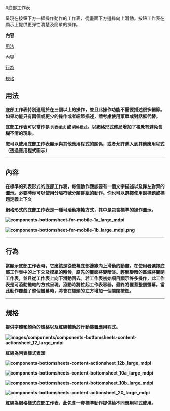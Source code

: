 #底部工作表

呈現在按鈕下方一組操作動作的工作表，從畫面下方邊緣向上滑動。按鈕工作表在顯示上提供更彈性清楚及簡單的操作。

**內容**

[用法](#usage)

[內容](#content)

[行為](#behavior)

[規格](#specs)


<h2 id='usage'>用法<h4>

底部工作表特別適用於在三個以上的操作，並且此操作功能不需要描述很多細節。如果功能只有兩個或更少的操作或者細節描述，請考慮使用菜單或對話框代替。

底部工作表可以當作是 `列表樣式` 或 `網格樣式`。以網格形式佈局增加了視覺有避免含糊不清的現象。

您可以使用底部工作表顯示與其他應用程式的關係，或者允許進入到其他應用程式 （透過應用程式圖示）

---

<h2 id='content'>內容<h4>

在標準的列表形式的底部工作表，每個動作應該要有一個文字描述以及靠左對齊的圖示。必要時你可以使用分隔符號分類群組的動作。你也可以選擇使用副標題或標題定義上下文

網格形式的底部工作表是一種可滾動捲軸方式，其中是包含標準的操作圖示。

![components-bottomsheet-for-mobile-1a_large_mdpi](images/components/components-bottomsheet-for-mobile-1a_large_mdpi.png)

![components-bottomsheet-for-mobile-1b_large_mdpi.png](images/components/components-bottomsheet-for-mobile-1b_large_mdpi.png)

---

<h2 id='behavior'>行為<h4>

當顯示底部工作表時，它應該是從螢幕底部邊緣向上滑動的動畫。在使用者選擇底部工作表中的上下文及模組的時候，原先的畫面將變暗淡。輕擊變暗的區域將關閉工作表，並且從工作表上向下滑動回去。若工作表初始項目顯示許多操作，此工作表是可滾動捲軸的方式呈現。滾動時將拉起工作表容器，最終將覆蓋整個螢幕。當此動作覆蓋了整個螢幕時，將會在標頭的左方增加一個關閉按鈕。

---

<h2 id='specs'>規格<h4>

提供字體和顏色的規格以及紅線輔助於行動裝置應用程式。

![images/components/components-bottomsheets-content-actionsheet_12_large_mdpi](images/components/components-bottomsheets-content-actionsheet_12_large_mdpi.png)

紅線為列表樣式表頭

![components-bottomsheets-content-actionsheet_12b_large_mdpi](images/components/components-bottomsheets-content-actionsheet_12b_large_mdpi.png)

![components-bottomsheets-content-bottomsheet_10a_large_mdpi](images/components/components-bottomsheets-content-bottomsheet_10a_large_mdpi.png)

![components-bottomsheets-content-bottomsheet_10b_large_mdpi](images/components/components-bottomsheets-content-bottomsheet_10b_large_mdpi.png)

![components-bottomsheets-content-actionsheet_20_large_mdpi](images/components/components-bottomsheets-content-actionsheet_20_large_mdpi.png)

紅線為網格樣式底部工作表，此包含一套標準動作提供給不同應用程式使用。